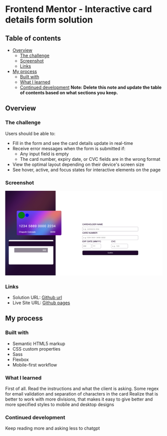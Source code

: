 # Frontend Mentor - Interactive card details form solution

## Table of contents

- [Overview](#overview)
  - [The challenge](#the-challenge)
  - [Screenshot](#screenshot)
  - [Links](#links)
- [My process](#my-process)
  - [Built with](#built-with)
  - [What I learned](#what-i-learned)
  - [Continued development](#continued-development)
**Note: Delete this note and update the table of contents based on what sections you keep.**

## Overview

### The challenge

Users should be able to:

- Fill in the form and see the card details update in real-time
- Receive error messages when the form is submitted if:
  - Any input field is empty
  - The card number, expiry date, or CVC fields are in the wrong format
- View the optimal layout depending on their device's screen size
- See hover, active, and focus states for interactive elements on the page

### Screenshot

![](./screenshotInteractiveForm.png)



### Links

- Solution URL: [Github url](https://github.com/lingowmx/interactive-Card-form)
- Live Site URL: [Github pages](https://lingowmx.github.io/interactive-Card-form/)

## My process


### Built with

- Semantic HTML5 markup
- CSS custom properties
- Sass
- Flexbox
- Mobile-first workflow


### What I learned

First of all. Read the instructions and what the client is asking. 
Some regex for email validation and separation of characters in the card 
Realize that is better to work with more divisions, that makes it easy to give better and more specified styles to mobile and desktop designs


### Continued development

Keep reading more and asking less to chatgpt

